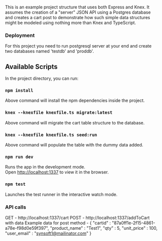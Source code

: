 This is an example project structure that uses both Express and Knex. It assumes the creation of a "server" JSON API using a Postgres database and creates a cart post to demonstrate how such simple data structures might be modeled using nothing more than Knex and TypeScript.

### Deployment

For this project you need to run postgresql server at your end and create two databases named 'testdb' and 'proddb'.

## Available Scripts

In the project directory, you can run:

### `npm install`

Above command will install the npm dependencies inside the project.

### `knex --knexfile knexfile.ts migrate:latest`

Above command will migrate the cart table structure to the database.

### `knex --knexfile knexfile.ts seed:run`

Above command will populate the table with the dummy data added.

### `npm run dev`

Runs the app in the development mode.<br>
Open [http://localhost:1337](http://localhost:1337) to view it in the browser.

### `npm test`

Launches the test runner in the interactive watch mode.

### API calls

GET - http://localhost:1337/cart
POST - http://localhost:1337/addToCart with data 
Example data for post method -
		{
			"cartid" : "87a0ff1e-2f15-4861-a78e-f98d0e59f397",
            "product_name" : "Test1", 
            "qty" : 5, 
            "unit_price" : 100, 
            "user_email" : "synsoft1@mailinator.com" 
        }


